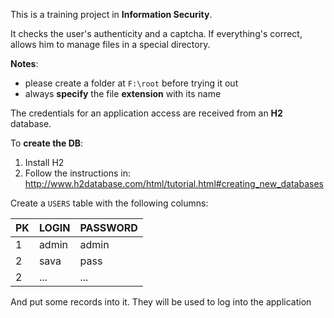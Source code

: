 This is a training project in **Information Security**.

It checks the user's authenticity and a captcha. If everything's correct, allows him to manage files in a special directory.

**Notes**:
 - please create a folder at `F:\root` before trying it out
 - always **specify** the file **extension** with its name

The credentials for an application access are received from an **H2** database.

To **create the DB**:
1. Install H2
2. Follow the instructions in: http://www.h2database.com/html/tutorial.html#creating_new_databases

Create a `USERS` table with the following columns:

| PK | LOGIN | PASSWORD |
|----|-------|----------|
| 1  | admin | admin    |
| 2  | sava  | pass     |
| 2  | ...   | ...      |

And put some records into it. They will be used to log into the application
